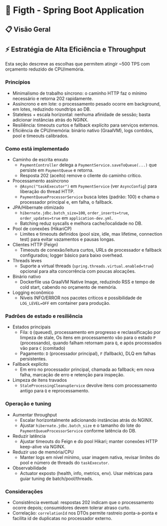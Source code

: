 # 🥊 Figth - Spring Boot Application

## 📋 Visão Geral

## ⚡ Estratégia de Alta Eficiência e Throughput

Esta seção descreve as escolhas que permitem atingir ~500 TPS com orçamento reduzido de CPU/memória.

### Princípios
- Minimalismo de trabalho síncrono: o caminho HTTP faz o mínimo necessário e retorna 202 rapidamente.
- Assíncrono e em lote: o processamento pesado ocorre em background, em lotes, reduzindo roundtrips ao DB.
- Stateless + escala horizontal: nenhuma afinidade de sessão; basta adicionar instâncias atrás do NGINX.
- Resiliência: timeouts curtos e fallback explícito para serviços externos.
- Eficiência de CPU/memória: binário nativo (GraalVM), logs contidos, pool e timeouts calibrados.

### Como está implementado
- Caminho de escrita enxuto
  - `PaymentController` delega a `PaymentService.saveToQueue(...)` que persiste em `PaymentQueue` e retorna.
  - Resposta 202 (aceito) remove o cliente do caminho crítico.
- Processamento assíncrono
  - `@Async("taskExecutor")` em `PaymentService` (ver `AsyncConfig`) para liberação do thread HTTP.
  - `PaymentQueueProcessorService` busca lotes (padrão: 100) e chama o processador principal e, em falha, o fallback.
- JPA/Hibernate otimizado
  - `hibernate.jdbc.batch_size=100`, `order_inserts=true`, `order_updates=true` em `application-dev.yml`.
  - Batching reduz syscalls e melhora cache/localidade no DB.
- Pool de conexões (HikariCP)
  - Limites e timeouts definidos (pool size, idle, max lifetime, connection test) para evitar vazamentos e pausas longas.
- Clientes HTTP (Feign)
  - Timeouts de conexão/leitura curtos, URLs de processador e fallback configurados; logger básico para baixo overhead.
- Threads leves
  - Suporte a virtual threads (`spring.threads.virtual.enabled=true`) opcional para alta concorrência com poucas alocações.
- Binário nativo
  - Dockerfile usa GraalVM Native Image, reduzindo RSS e tempo de cold start, cabendo no orçamento de memória.
- Logging econômico
  - Níveis INFO/ERROR nos pacotes críticos e possibilidade de `LOG_LEVEL=OFF` em container para produção.

### Padrões de estado e resiliência
- Estados principais
  - Fila: `Q` (queued), processamento em progresso e reclassificação por limpeza de stale, Os itens em processamento vão para o estado `P` (processando), quando falham retornam para `Q`, e após processados vão para `C` (comitado)
  - Pagamento: `D` (processador principal), `F` (fallback), DLQ em falhas persistentes.
- Fallback explícito
  - Em erro no processador principal, chamada ao fallback; em nova falha, marcação de erro e retenção para inspeção.
- Limpeza de itens travados
  - `StaleProcessingCleanupService` devolve itens com processamento antigo para `Q` e reprocessamento.

### Operação e tuning
- Aumentar throughput
  - Escalar horizontalmente adicionando instâncias atrás do NGINX.
  - Ajustar `hibernate.jdbc.batch_size` e o tamanho do lote do `PaymentQueueProcessorService` conforme latência do DB.
- Reduzir latência
  - Ajustar timeouts do Feign e do pool Hikari; manter conexões HTTP keep-alive via NGINX.
- Reduzir uso de memória/CPU
  - Manter logs em nível mínimo, usar imagem nativa, revisar limites do pool e número de threads do `taskExecutor`.
- Observabilidade
  - Actuator exposto (health, info, metrics, env). Usar métricas para guiar tuning de batch/pool/threads.

### Considerações
- Consistência eventual: respostas 202 indicam que o processamento ocorre depois; consumidores devem tolerar atraso curto.
- Correlação: `correlationId` nos DTOs permite rastreio ponta-a-ponta e facilita id de duplicatas no processador externo. 